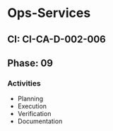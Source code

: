 # Ops-Services

## CI: CI-CA-D-002-006
## Phase: 09

### Activities
- Planning
- Execution
- Verification
- Documentation
